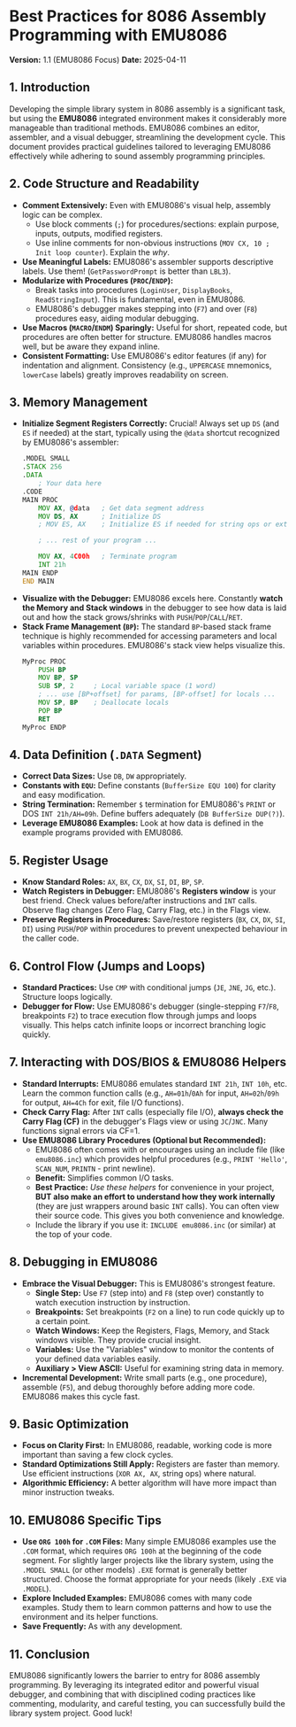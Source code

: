 # Best Practices for 8086 Assembly Programming with EMU8086

**Version:** 1.1 (EMU8086 Focus)
**Date:** 2025-04-11

## 1. Introduction

Developing the simple library system in 8086 assembly is a significant task, but using the **EMU8086** integrated environment makes it considerably more manageable than traditional methods. EMU8086 combines an editor, assembler, and a visual debugger, streamlining the development cycle. This document provides practical guidelines tailored to leveraging EMU8086 effectively while adhering to sound assembly programming principles.

## 2. Code Structure and Readability

* **Comment Extensively:** Even with EMU8086's visual help, assembly logic can be complex.
    * Use block comments (`;`) for procedures/sections: explain purpose, inputs, outputs, modified registers.
    * Use inline comments for non-obvious instructions (`MOV CX, 10 ; Init loop counter`). Explain the *why*.
* **Use Meaningful Labels:** EMU8086's assembler supports descriptive labels. Use them! (`GetPasswordPrompt` is better than `LBL3`).
* **Modularize with Procedures (`PROC`/`ENDP`):**
    * Break tasks into procedures (`LoginUser`, `DisplayBooks`, `ReadStringInput`). This is fundamental, even in EMU8086.
    * EMU8086's debugger makes stepping into (`F7`) and over (`F8`) procedures easy, aiding modular debugging.
* **Use Macros (`MACRO`/`ENDM`) Sparingly:** Useful for short, repeated code, but procedures are often better for structure. EMU8086 handles macros well, but be aware they expand inline.
* **Consistent Formatting:** Use EMU8086's editor features (if any) for indentation and alignment. Consistency (e.g., `UPPERCASE` mnemonics, `lowerCase` labels) greatly improves readability on screen.

## 3. Memory Management

* **Initialize Segment Registers Correctly:** Crucial! Always set up `DS` (and `ES` if needed) at the start, typically using the `@data` shortcut recognized by EMU8086's assembler:
    ```asm
    .MODEL SMALL
    .STACK 256
    .DATA
        ; Your data here
    .CODE
    MAIN PROC
        MOV AX, @data   ; Get data segment address
        MOV DS, AX      ; Initialize DS
        ; MOV ES, AX    ; Initialize ES if needed for string ops or extra data

        ; ... rest of your program ...

        MOV AX, 4C00h   ; Terminate program
        INT 21h
    MAIN ENDP
    END MAIN
    ```
* **Visualize with the Debugger:** EMU8086 excels here. Constantly **watch the Memory and Stack windows** in the debugger to see how data is laid out and how the stack grows/shrinks with `PUSH`/`POP`/`CALL`/`RET`.
* **Stack Frame Management (`BP`):** The standard `BP`-based stack frame technique is highly recommended for accessing parameters and local variables within procedures. EMU8086's stack view helps visualize this.
    ```asm
    MyProc PROC
        PUSH BP
        MOV BP, SP
        SUB SP, 2     ; Local variable space (1 word)
        ; ... use [BP+offset] for params, [BP-offset] for locals ...
        MOV SP, BP    ; Deallocate locals
        POP BP
        RET
    MyProc ENDP
    ```

## 4. Data Definition (`.DATA` Segment)

* **Correct Data Sizes:** Use `DB`, `DW` appropriately.
* **Constants with `EQU`:** Define constants (`BufferSize EQU 100`) for clarity and easy modification.
* **String Termination:** Remember `$` termination for EMU8086's `PRINT` or DOS `INT 21h/AH=09h`. Define buffers adequately (`DB BufferSize DUP(?)`).
* **Leverage EMU8086 Examples:** Look at how data is defined in the example programs provided with EMU8086.

## 5. Register Usage

* **Know Standard Roles:** `AX`, `BX`, `CX`, `DX`, `SI`, `DI`, `BP`, `SP`.
* **Watch Registers in Debugger:** EMU8086's **Registers window** is your best friend. Check values before/after instructions and `INT` calls. Observe flag changes (Zero Flag, Carry Flag, etc.) in the Flags view.
* **Preserve Registers in Procedures:** Save/restore registers (`BX`, `CX`, `DX`, `SI`, `DI`) using `PUSH`/`POP` within procedures to prevent unexpected behaviour in the caller code.

## 6. Control Flow (Jumps and Loops)

* **Standard Practices:** Use `CMP` with conditional jumps (`JE`, `JNE`, `JG`, etc.). Structure loops logically.
* **Debugger for Flow:** Use EMU8086's debugger (single-stepping `F7`/`F8`, breakpoints `F2`) to trace execution flow through jumps and loops visually. This helps catch infinite loops or incorrect branching logic quickly.

## 7. Interacting with DOS/BIOS & EMU8086 Helpers

* **Standard Interrupts:** EMU8086 emulates standard `INT 21h`, `INT 10h`, etc. Learn the common function calls (e.g., `AH=01h`/`0Ah` for input, `AH=02h`/`09h` for output, `AH=4Ch` for exit, file I/O functions).
* **Check Carry Flag:** After `INT` calls (especially file I/O), **always check the Carry Flag (CF)** in the debugger's Flags view or using `JC`/`JNC`. Many functions signal errors via CF=1.
* **Use EMU8086 Library Procedures (Optional but Recommended):**
    * EMU8086 often comes with or encourages using an include file (like `emu8086.inc`) which provides helpful procedures (e.g., `PRINT 'Hello'`, `SCAN_NUM`, `PRINTN` - print newline).
    * **Benefit:** Simplifies common I/O tasks.
    * **Best Practice:** *Use these helpers* for convenience in your project, **BUT also make an effort to understand how they work internally** (they are just wrappers around basic `INT` calls). You can often view their source code. This gives you both convenience and knowledge.
    * Include the library if you use it: `INCLUDE emu8086.inc` (or similar) at the top of your code.

## 8. Debugging in EMU8086

* **Embrace the Visual Debugger:** This is EMU8086's strongest feature.
    * **Single Step:** Use `F7` (step into) and `F8` (step over) constantly to watch execution instruction by instruction.
    * **Breakpoints:** Set breakpoints (`F2` on a line) to run code quickly up to a certain point.
    * **Watch Windows:** Keep the Registers, Flags, Memory, and Stack windows visible. They provide crucial insight.
    * **Variables:** Use the "Variables" window to monitor the contents of your defined data variables easily.
    * **Auxiliary > View ASCII:** Useful for examining string data in memory.
* **Incremental Development:** Write small parts (e.g., one procedure), assemble (`F5`), and debug thoroughly before adding more code. EMU8086 makes this cycle fast.

## 9. Basic Optimization

* **Focus on Clarity First:** In EMU8086, readable, working code is more important than saving a few clock cycles.
* **Standard Optimizations Still Apply:** Registers are faster than memory. Use efficient instructions (`XOR AX, AX`, string ops) where natural.
* **Algorithmic Efficiency:** A better algorithm will have more impact than minor instruction tweaks.

## 10. EMU8086 Specific Tips

* **Use `ORG 100h` for `.COM` Files:** Many simple EMU8086 examples use the `.COM` format, which requires `ORG 100h` at the beginning of the code segment. For slightly larger projects like the library system, using the `.MODEL SMALL` (or other models) `.EXE` format is generally better structured. Choose the format appropriate for your needs (likely `.EXE` via `.MODEL`).
* **Explore Included Examples:** EMU8086 comes with many code examples. Study them to learn common patterns and how to use the environment and its helper functions.
* **Save Frequently:** As with any development.

## 11. Conclusion

EMU8086 significantly lowers the barrier to entry for 8086 assembly programming. By leveraging its integrated editor and powerful visual debugger, and combining that with disciplined coding practices like commenting, modularity, and careful testing, you can successfully build the library system project. Good luck!